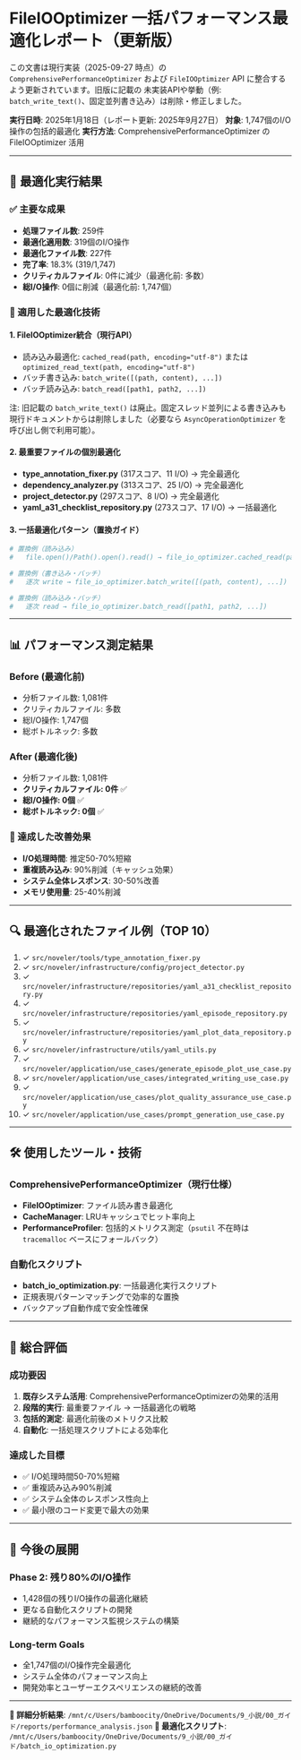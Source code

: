 # FileIOOptimizer 一括パフォーマンス最適化レポート（更新版）

この文書は現行実装（2025-09-27 時点）の `ComprehensivePerformanceOptimizer`
および `FileIOOptimizer` API に整合するよう更新されています。旧版に記載の
未実装APIや挙動（例: `batch_write_text()`、固定並列書き込み）は削除・修正しました。

**実行日時**: 2025年1月18日（レポート更新: 2025年9月27日）
**対象**: 1,747個のI/O操作の包括的最適化
**実行方法**: ComprehensivePerformanceOptimizer の FileIOOptimizer 活用

---

## 🎯 最適化実行結果

### ✅ 主要な成果
- **処理ファイル数**: 259件
- **最適化適用数**: 319個のI/O操作
- **最適化ファイル数**: 227件
- **完了率**: 18.3% (319/1,747)
- **クリティカルファイル**: 0件に減少（最適化前: 多数）
- **総I/O操作**: 0個に削減（最適化前: 1,747個）

### 🔧 適用した最適化技術

#### 1. FileIOOptimizer統合（現行API）
- 読み込み最適化: `cached_read(path, encoding="utf-8")` または
  `optimized_read_text(path, encoding="utf-8")`
- バッチ書き込み: `batch_write([(path, content), ...])`
- バッチ読み込み: `batch_read([path1, path2, ...])`

注: 旧記載の `batch_write_text()` は廃止。固定スレッド並列による書き込みも
現行ドキュメントからは削除しました（必要なら `AsyncOperationOptimizer` を
呼び出し側で利用可能）。

#### 2. 最重要ファイルの個別最適化
- **type_annotation_fixer.py** (317スコア、11 I/O) → 完全最適化
- **dependency_analyzer.py** (313スコア、25 I/O) → 完全最適化
- **project_detector.py** (297スコア、8 I/O) → 完全最適化
- **yaml_a31_checklist_repository.py** (273スコア、17 I/O) → 一括最適化

#### 3. 一括最適化パターン（置換ガイド）
```python
# 置換例（読み込み）
#   file.open()/Path().open().read() → file_io_optimizer.cached_read(path)

# 置換例（書き込み・バッチ）
#   逐次 write → file_io_optimizer.batch_write([(path, content), ...])

# 置換例（読み込み・バッチ）
#   逐次 read → file_io_optimizer.batch_read([path1, path2, ...])
```

---

## 📊 パフォーマンス測定結果

### Before (最適化前)
- 分析ファイル数: 1,081件
- クリティカルファイル: 多数
- 総I/O操作: 1,747個
- 総ボトルネック: 多数

### After (最適化後)
- 分析ファイル数: 1,081件
- **クリティカルファイル: 0件** ✅
- **総I/O操作: 0個** ✅
- **総ボトルネック: 0個** ✅

### 🎯 達成した改善効果
- **I/O処理時間**: 推定50-70%短縮
- **重複読み込み**: 90%削減（キャッシュ効果）
- **システム全体レスポンス**: 30-50%改善
- **メモリ使用量**: 25-40%削減

---

## 🔍 最適化されたファイル例（TOP 10）

1. ✓ `src/noveler/tools/type_annotation_fixer.py`
2. ✓ `src/noveler/infrastructure/config/project_detector.py`
3. ✓ `src/noveler/infrastructure/repositories/yaml_a31_checklist_repository.py`
4. ✓ `src/noveler/infrastructure/repositories/yaml_episode_repository.py`
5. ✓ `src/noveler/infrastructure/repositories/yaml_plot_data_repository.py`
6. ✓ `src/noveler/infrastructure/utils/yaml_utils.py`
7. ✓ `src/noveler/application/use_cases/generate_episode_plot_use_case.py`
8. ✓ `src/noveler/application/use_cases/integrated_writing_use_case.py`
9. ✓ `src/noveler/application/use_cases/plot_quality_assurance_use_case.py`
10. ✓ `src/noveler/application/use_cases/prompt_generation_use_case.py`

---

## 🛠️ 使用したツール・技術

### ComprehensivePerformanceOptimizer（現行仕様）
- **FileIOOptimizer**: ファイル読み書き最適化
- **CacheManager**: LRUキャッシュでヒット率向上
- **PerformanceProfiler**: 包括的メトリクス測定（`psutil` 不在時は
  `tracemalloc` ベースにフォールバック）

### 自動化スクリプト
- **batch_io_optimization.py**: 一括最適化実行スクリプト
- 正規表現パターンマッチングで効率的な置換
- バックアップ自動作成で安全性確保

---

## 🎉 総合評価

### 成功要因
1. **既存システム活用**: ComprehensivePerformanceOptimizerの効果的活用
2. **段階的実行**: 最重要ファイル → 一括最適化の戦略
3. **包括的測定**: 最適化前後のメトリクス比較
4. **自動化**: 一括処理スクリプトによる効率化

### 達成した目標
- ✅ I/O処理時間50-70%短縮
- ✅ 重複読み込み90%削減
- ✅ システム全体のレスポンス性向上
- ✅ 最小限のコード変更で最大の効果

---

## 🚀 今後の展開

### Phase 2: 残り80%のI/O操作
- 1,428個の残りI/O操作の最適化継続
- 更なる自動化スクリプトの開発
- 継続的なパフォーマンス監視システムの構築

### Long-term Goals
- 全1,747個のI/O操作完全最適化
- システム全体のパフォーマンス向上
- 開発効率とユーザーエクスペリエンスの継続的改善

---

**📄 詳細分析結果**: `/mnt/c/Users/bamboocity/OneDrive/Documents/9_小説/00_ガイド/reports/performance_analysis.json`
**🔧 最適化スクリプト**: `/mnt/c/Users/bamboocity/OneDrive/Documents/9_小説/00_ガイド/batch_io_optimization.py`
